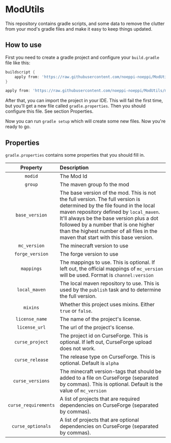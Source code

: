# ModUtils

This repository contains gradle scripts, and some data to remove the clutter from your mod's gradle files and make it easy to keep things updated.

## How to use

First you need to create a gradle project and configure your `build.gradle` file like this:

```groovy
buildscript {
    apply from: 'https://raw.githubusercontent.com/noeppi-noeppi/ModUtils/master/buildscript.gradle', to: buildscript
}

apply from: 'https://raw.githubusercontent.com/noeppi-noeppi/ModUtils/master/mod.gradle'
```

After that, you can import the project in your IDE. This will fail the first time, but you'll get a new file called `gradle.properties`. Then you should configure this file. See section Properties.

Now you can run `gradle setup` which will create some new files. Now you're ready to go.

## Properties

`gradle.properties` contains some properties that you should fill in.

| Property | Description |
| :---: | :--- |
| `modid` | The Mod Id |
| `group` | The maven group fo the mod |
| `base_version` | The base version of the mod. This is not the full version. The full version is determined by the file found in the local maven repository defined by `local_maven`. It'll always be the base version plus a dot followed by a number that is one higher than the highest number of all files in the maven that start with this base version. |
| `mc_version` | The minecraft version to use |
| `forge_version` | The forge version to use |
| `mappings` | The mappings to use. This is optional. If left out, the official mappings of `mc_version` will be used. Format is `channel:version` |
| `local_maven` | The local maven repository to use. This is used by the `publish` task and to determine the full version. |
| `mixins` | Whether this project uses mixins. Either `true` or `false`. |
| `license_name` | The name of the project's license. |
| `license_url` | The url of the project's license. |
| `curse_project` | The project id on CurseForge. This is optional. If left out, CurseForge upload does not work.  |
| `curse_release` | The release type on CurseForge. This is optional. Default is `alpha` |
| `curse_versions` | The minecraft version-tags that should be added to a file on CurseForge (separated by commas). This is optional. Default is the value of `mc_version` |
| `curse_requirements` | A list of projects that are required dependencies on CurseForge (separated by commas). |
| `curse_optionals` | A list of projects that are optional dependencies on CurseForge (separated by commas). |